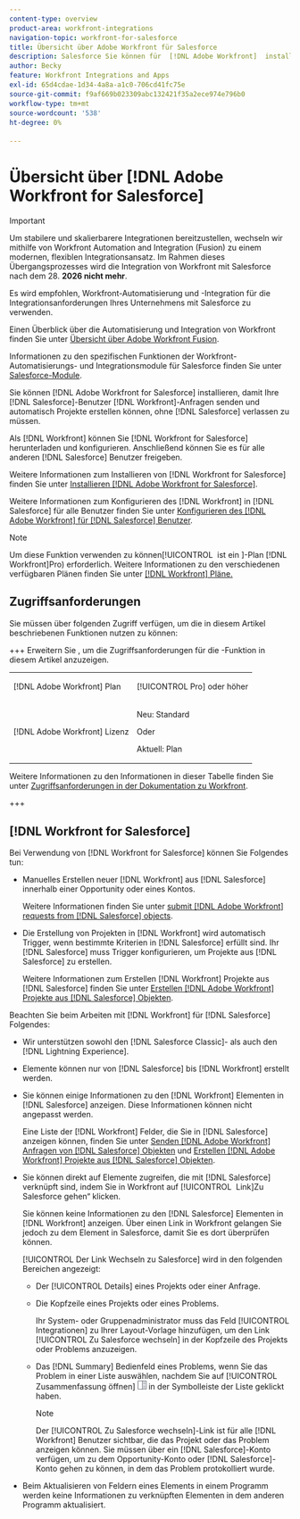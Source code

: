 ```yaml
---
content-type: overview
product-area: workfront-integrations
navigation-topic: workfront-for-salesforce
title: Übersicht über Adobe Workfront für Salesforce
description: Salesforce Sie können für  [!DNL Adobe Workfront]  installieren, damit Ihre Salesforce-Benutzenden Anfragen senden  [!DNL Workfront]  automatisch Projekte erstellen können, ohne Salesforce verlassen zu müssen.
author: Becky
feature: Workfront Integrations and Apps
exl-id: 65d4cdae-1d34-4a8a-a1c0-706cd41fc75e
source-git-commit: f9af669b023309abc132421f35a2ece974e796b0
workflow-type: tm+mt
source-wordcount: '538'
ht-degree: 0%

---
```


# Übersicht über [!DNL Adobe Workfront for Salesforce]

<!-- Audited: 5/2025 -->

>[!IMPORTANT]
>
>Um stabilere und skalierbarere Integrationen bereitzustellen, wechseln wir mithilfe von Workfront Automation and Integration (Fusion) zu einem modernen, flexiblen Integrationsansatz. Im Rahmen dieses Übergangsprozesses wird die Integration von Workfront mit Salesforce nach dem 28. **2026 nicht mehr**.
>
>Es wird empfohlen, Workfront-Automatisierung und -Integration für die Integrationsanforderungen Ihres Unternehmens mit Salesforce zu verwenden.
>
>Einen Überblick über die Automatisierung und Integration von Workfront finden Sie unter [Übersicht über Adobe Workfront Fusion](https://experienceleague.adobe.com/en/docs/workfront-fusion/using/get-started-with-fusion/understand-workfront-fusion/workfront-fusion-overview).
>
>Informationen zu den spezifischen Funktionen der Workfront-Automatisierungs- und Integrationsmodule für Salesforce finden Sie unter [Salesforce-Module](https://experienceleague.adobe.com/en/docs/workfront-fusion/using/references/apps-and-their-modules/third-party-app-connectors/salesforce-modules).

Sie können [!DNL Adobe Workfront for Salesforce] installieren, damit Ihre [!DNL Salesforce]-Benutzer [!DNL Workfront]-Anfragen senden und automatisch Projekte erstellen können, ohne [!DNL Salesforce] verlassen zu müssen.

Als [!DNL Workfront] können Sie [!DNL Workfront for Salesforce] herunterladen und konfigurieren. Anschließend können Sie es für alle anderen [!DNL Salesforce] Benutzer freigeben.

Weitere Informationen zum Installieren von [!DNL Workfront for Salesforce] finden Sie unter [Installieren [!DNL Adobe Workfront for Salesforce]](../../workfront-integrations-and-apps/using-workfront-with-salesforce/install-workfront-for-salesforce.md).

Weitere Informationen zum Konfigurieren des [!DNL Workfront] in [!DNL Salesforce] für alle Benutzer finden Sie unter [Konfigurieren des  [!DNL Adobe Workfront]  für  [!DNL Salesforce] Benutzer](../../workfront-integrations-and-apps/using-workfront-with-salesforce/configure-wf-section-for-salesforce-users.md).

>[!NOTE]
>
>Um diese Funktion verwenden zu können[!UICONTROL &#x200B; ist ein &#x200B;]-Plan [!DNL Workfront]Pro) erforderlich. Weitere Informationen zu den verschiedenen verfügbaren Plänen finden Sie unter [[!DNL Workfront] Pläne.](https://business.adobe.com/products/workfront/pricing.html)

## Zugriffsanforderungen

Sie müssen über folgenden Zugriff verfügen, um die in diesem Artikel beschriebenen Funktionen nutzen zu können:

+++ Erweitern Sie , um die Zugriffsanforderungen für die -Funktion in diesem Artikel anzuzeigen.

<table style="table-layout:auto"> 
 <col> 
 <col> 
 <tbody> 
  <tr> 
   <td role="rowheader">[!DNL Adobe Workfront] Plan</td> 
   <td> <p>[!UICONTROL Pro] oder höher</p> </td> 
  </tr> 
  <tr> 
   <td role="rowheader">[!DNL Adobe Workfront] Lizenz</td> 
   <td> <p>Neu: Standard<p>
   <p>Oder</p>
   <p>Aktuell: Plan</p>


</td> 
  </tr> 
 </tbody> 
</table>

Weitere Informationen zu den Informationen in dieser Tabelle finden Sie unter [Zugriffsanforderungen in der Dokumentation zu Workfront](/help/quicksilver/administration-and-setup/add-users/access-levels-and-object-permissions/access-level-requirements-in-documentation.md).

+++

## [!DNL Workfront for Salesforce]

Bei Verwendung von [!DNL Workfront for Salesforce] können Sie Folgendes tun:

* Manuelles Erstellen neuer [!DNL Workfront] aus [!DNL Salesforce] innerhalb einer Opportunity oder eines Kontos.

  Weitere Informationen finden Sie unter [submit [!DNL Adobe Workfront] requests from [!DNL Salesforce] objects](../../workfront-integrations-and-apps/using-workfront-with-salesforce/submit-workfront-requests-from-salesforce-objects.md).

* Die Erstellung von Projekten in [!DNL Workfront] wird automatisch Trigger, wenn bestimmte Kriterien in [!DNL Salesforce] erfüllt sind. Ihr [!DNL Salesforce] muss Trigger konfigurieren, um Projekte aus [!DNL Salesforce] zu erstellen.

  Weitere Informationen zum Erstellen [!DNL Workfront] Projekte aus [!DNL Salesforce] finden Sie unter [Erstellen [!DNL Adobe Workfront] Projekte aus [!DNL Salesforce] Objekten](../../workfront-integrations-and-apps/using-workfront-with-salesforce/create-wf-projects-from-salesforce-objects.md).

Beachten Sie beim Arbeiten mit [!DNL Workfront] für [!DNL Salesforce] Folgendes:

* Wir unterstützen sowohl den [!DNL Salesforce Classic]- als auch den [!DNL Lightning Experience].
* Elemente können nur von [!DNL Salesforce] bis [!DNL Workfront] erstellt werden.
* Sie können einige Informationen zu den [!DNL Workfront] Elementen in [!DNL Salesforce] anzeigen. Diese Informationen können nicht angepasst werden.

  Eine Liste der [!DNL Workfront] Felder, die Sie in [!DNL Salesforce] anzeigen können, finden Sie unter [Senden [!DNL Adobe Workfront] Anfragen von [!DNL Salesforce] Objekten](../../workfront-integrations-and-apps/using-workfront-with-salesforce/submit-workfront-requests-from-salesforce-objects.md) und [Erstellen [!DNL Adobe Workfront] Projekte aus [!DNL Salesforce] Objekten](../../workfront-integrations-and-apps/using-workfront-with-salesforce/create-wf-projects-from-salesforce-objects.md).

* Sie können direkt auf Elemente zugreifen, die mit [!DNL Salesforce] verknüpft sind, indem Sie in Workfront auf [!UICONTROL &#x200B; Link &#x200B;]Zu Salesforce gehen“ klicken.

  Sie können keine Informationen zu den [!DNL Salesforce] Elementen in [!DNL Workfront] anzeigen. Über einen Link in Workfront gelangen Sie jedoch zu dem Element in Salesforce, damit Sie es dort überprüfen können.

  [!UICONTROL Der Link Wechseln zu Salesforce] wird in den folgenden Bereichen angezeigt:

   * Der [!UICONTROL Details] eines Projekts oder einer Anfrage.
   * Die Kopfzeile eines Projekts oder eines Problems.

     Ihr System- oder Gruppenadministrator muss das Feld [!UICONTROL Integrationen] zu Ihrer Layout-Vorlage hinzufügen, um den Link [!UICONTROL Zu Salesforce wechseln] in der Kopfzeile des Projekts oder Problems anzuzeigen.
   * Das [!DNL Summary] Bedienfeld eines Problems, wenn Sie das Problem in einer Liste auswählen, nachdem Sie auf [!UICONTROL Zusammenfassung öffnen] ![Symbol des Zusammenfassungsbereichs](assets/summary-panel-icon.png) in der Symbolleiste der Liste geklickt haben.

     >[!NOTE]
     >
     >Der [!UICONTROL Zu Salesforce wechseln]-Link ist für alle [!DNL Workfront] Benutzer sichtbar, die das Projekt oder das Problem anzeigen können. Sie müssen über ein [!DNL Salesforce]-Konto verfügen, um zu dem Opportunity-Konto oder [!DNL Salesforce]-Konto gehen zu können, in dem das Problem protokolliert wurde.

* Beim Aktualisieren von Feldern eines Elements in einem Programm werden keine Informationen zu verknüpften Elementen in dem anderen Programm aktualisiert.
